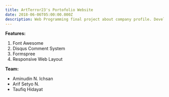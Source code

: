 ```yaml
---
title: ArtTerror23's Portofolio Website
date: 2018-06-06T05:00:00.000Z
description: Web Programming final project about company profile. Developed in 2018.
---
```

**Features:**

1. Font Awesome
2. Disqus Comment System
3. Formspree
4. Responsive Web Layout

**Team:**

* Aminudin N. Ichsan
* Arif Setyo N.
* Taufiq Hidayat
